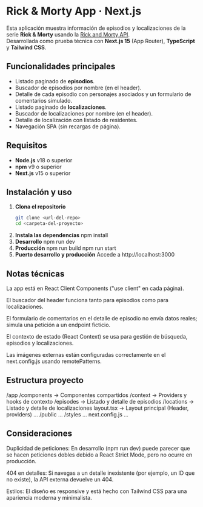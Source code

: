 # Rick & Morty App · Next.js

Esta aplicación muestra información de episodios y localizaciones de la serie **Rick & Morty** usando la [Rick and Morty API](https://rickandmortyapi.com/).  
Desarrollada como prueba técnica con **Next.js 15** (App Router), **TypeScript** y **Tailwind CSS**.

## Funcionalidades principales

- Listado paginado de **episodios**.
- Buscador de episodios por nombre (en el header).
- Detalle de cada episodio con personajes asociados y un formulario de comentarios simulado.
- Listado paginado de **localizaciones**.
- Buscador de localizaciones por nombre (en el header).
- Detalle de localización con listado de residentes.
- Navegación SPA (sin recargas de página).

## Requisitos

- **Node.js** v18 o superior
- **npm** v9 o superior
- **Next.js** v15 o superior

## Instalación y uso

1. **Clona el repositorio**
   ```bash
   git clone <url-del-repo>
   cd <carpeta-del-proyecto>
   ```
2. **Instala las dependencias**
   npm install
3. **Desarrollo**
   npm run dev
4. **Producción**
   npm run build
   npm run start
5. **Puerto desarrollo y producción**
   Accede a http://localhost:3000

## Notas técnicas

La app está en React Client Components ("use client" en cada página).

El buscador del header funciona tanto para episodios como para localizaciones.

El formulario de comentarios en el detalle de episodio no envía datos reales; simula una petición a un endpoint ficticio.

El contexto de estado (React Context) se usa para gestión de búsqueda, episodios y localizaciones.

Las imágenes externas están configuradas correctamente en el next.config.js usando remotePatterns.

## Estructura proyecto

/app
/components → Componentes compartidos
/context → Providers y hooks de contexto
/episodes → Listado y detalle de episodios
/locations → Listado y detalle de localizaciones
layout.tsx → Layout principal (Header, providers)
...
/public
...
/styles
...
next.config.js
...

## Consideraciones

Duplicidad de peticiones: En desarrollo (npm run dev) puede parecer que se hacen peticiones dobles debido a React Strict Mode, pero no ocurre en producción.

404 en detalles: Si navegas a un detalle inexistente (por ejemplo, un ID que no existe), la API externa devuelve un 404.

Estilos: El diseño es responsive y está hecho con Tailwind CSS para una apariencia moderna y minimalista.

